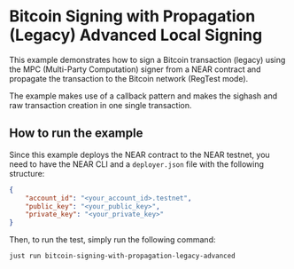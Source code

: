 # Bitcoin Signing with Propagation (Legacy) Advanced Local Signing

This example demonstrates how to sign a Bitcoin transaction (legacy) using the MPC  (Multi-Party Computation) signer from a NEAR contract and propagate the transaction to the Bitcoin network (RegTest mode).

The example makes use of a callback pattern and makes the sighash and raw transaction creation in one single transaction.

## How to run the example

Since this example deploys the NEAR contract to the NEAR testnet, you need to have the NEAR CLI and a `deployer.json` file with the following structure:

```json
{
    "account_id": "<your_account_id>.testnet",
    "public_key": "<your_public_key>",
    "private_key": "<your_private_key>"
}
```

Then, to run the test, simply run the following command:

```bash
just run bitcoin-signing-with-propagation-legacy-advanced
```
